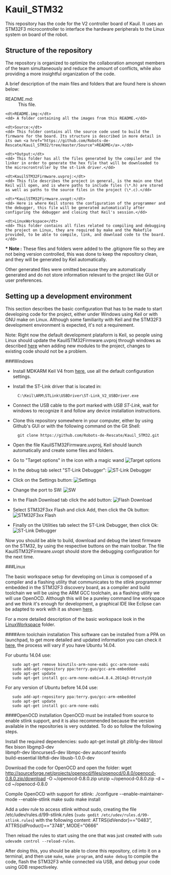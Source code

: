 Kauil_STM32
===================


This repository has the code for the V2 controller board of Kauil. It uses an STM32F3 microcontroller to interface the hardware peripherals to the Linux system on board of the robot.

Structure of the repository
--------------------------------
The repository is organized to optimize the collaboration amongst members of the team simultaneously and reduce the amount of conflicts, while also providing a more insightful organization of the code.

A brief description of the main files and folders that are found here is shown below:

<dl>
    <dt>README.md: </dt>
    <dd> This file.</dd>

    <dt>README.img:</dt>
    <dd> A folder containing all the images from this README.</dd>

    <dt>Source:</dt>
    <dd> This folder contains all the source code used to build the firmware for the board. Its structure is described in more detail in its own <a href="https://github.com/Robots-de-Rescate/Kauil_STM32/tree/master/Source">README</a>.</dd>

    <dt>*Output:</dt>
    <dd> This folder has all the files generated by the compiler and the linker in order to generate the hex file that will be downloaded to the microcrontroller by the st-link driver.</dd>

    <dt>KauilSTM32Firmware.uvproj:</dt>
    <dd> This file describes the project in general, is the main one that Keil will open, and is where paths to include files (\*.h) are stored as well as paths to the source files in the project (\*.c).</dd>

    <dt>*KauilSTM32Firmware.uvopt:</dt>
    <dd> Here is where Keil stores the configuration of the programmer and the debugger, this file will be generated automatically after configuring the debugger and closing that Keil's session.</dd>

    <dt>LinuxWorkspace</dt>
    <dd> This folder contains all files related to compiling and debugging the project on Linux, they are required by make and the Makefile provided, to be able to compile, link, and download code to the board.</dd>
</dl>

**\* Note :** These files and folders were added to the .gitignore file so they are not being version controlled, this was done to keep the repository clean, and they will be generated by Keil automatically.

Other generated files were omitted because they are automatically generated and do not store information relevant to the project like GUI or user preferences.

Setting up a development environment
-----------------------------------------------
This section describes the basic configuration that has to be made to start developing code for the project, either under Windows using Keil or with GNU make on Linux. Although some familiarity with Keil and the STM32F3 development environment is expected, it's not a requirement.

Note: Right now the default development plataform is Keil, so people using Linux should update the KauilSTM32Firmware.uvproj through windows as described [here][5] when adding new modules to the project, changes to existing code should not be a problem.
 
###Windows

- Install MDKARM Keil V4 from [here][1], use all the default configuration settings.
- Install the ST-Link driver that is located in:

        C:\Keil\ARM\STLink\USBDriver\ST-Link_V2_USBDriver.exe

- Connect the USB cable to the port marked with *USB ST-Link*, wait for windows to recognize it and follow any device installation instructions.
- Clone this repository somewhere in your computer, either by using Github's GUI or with the following command on the Git Shell:

        git clone https://github.com/Robots-de-Rescate/Kauil_STM32.git

- Open the file KauilSTM32Firmware.uvproj, Keil should launch automatically and create some files and folders.
- Go to "Target options" in the icon with a magic wand
![Target options](README.img/SetupWindows1.jpg)

- In the debug tab select "ST-Link Debugger":
![ST-Link Debugger](README.img/SetupWindows2.jpg)

- Click on the Settings button:
![Settings](README.img/SetupWindows3.jpg)

- Change the port to SW:
![SW](README.img/SetupWindows4.jpg)

- In the Flash Download tab click the add button:
![Flash Download](README.img/SetupWindows5.jpg)

- Select STM32F3xx Flash and click Add, then click the Ok button:
![STM32F3xx Flash](README.img/SetupWindows6.jpg)

- Finally on the Utilities tab select the ST-Link Debugger, then click Ok:
![ST-Link Debugger](README.img/SetupWindows7.jpg)

Now you should be able to build, download and debug the latest firmware on the STM32, by using the respective buttons on the main toolbar. The file KauilSTM32Firmware.uvopt should store the debugging configuration for the next time.

###Linux

The basic workspace setup for developing on Linux is composed of a compiler and a flashing utility that communicates to the stlink programmer embedded in the STM32F3 discovery board, as a compiler and build toolchain we will be using the ARM GCC toolchain, as a flashing utility we will use OpenOCD. Although this will be a pureley command line workspace and we think it's enough for development, a graphical IDE like Eclipse can be adapted to work with it as shown [here][3].

For a more detailed description of the basic workspace look in the [LinuxWorkspace][4] folder.

####Arm toolchain installation
This software can be installed from a PPA on launchpad, to get more detailed and updated information you can check it [here][2], the process will vary if you have Ubuntu 14.04.

For ubuntu 14.04 use:

       sudo apt-get remove binutils-arm-none-eabi gcc-arm-none-eabi
       sudo add-apt-repository ppa:terry.guo/gcc-arm-embedded
       sudo apt-get update
       sudo apt-get install gcc-arm-none-eabi=4.8.4.2014q3-0trusty10

For any version of Ubuntu before 14.04 use:

       sudo add-apt-repository ppa:terry.guo/gcc-arm-embedded
       sudo apt-get update
       sudo apt-get install gcc-arm-none-eabi

####OpenOCD installation
OpenOCD must be installed from source to enable stlink support, and it is also recommended because the version available in the repositories is very outdated. To do so follow the following steps.

Install the required dependencies:
       sudo apt-get install git zlib1g-dev libtool flex bison libgmp3-dev \
           libmpfr-dev libncurses5-dev libmpc-dev autoconf texinfo \
           build-essential libftdi-dev libusb-1.0.0-dev

Download the code for OpenOCD and open the folder:
       wget http://sourceforge.net/projects/openocd/files/openocd/0.8.0/openocd-0.8.0.zip/download -O ~/openocd-0.8.0.zip
       unzip ~/openocd-0.8.0.zip -d ~
       cd ~/openocd-0.8.0

Compile OpenOCD with support for stlink:
       ./configure --enable-maintainer-mode --enable-stlink
       make
       sudo make install

Add a udev rule to access stlink without sudo, creating the file /etc/udev/rules.d/99-stlink.rules (`sudo gedit /etc/udev/rules.d/99-stlink.rules`) with the following content:
       ATTRS{idVendor}=="0483", ATTRS{idProduct}=="3748", MODE="0666"

Then reload the rules to start using the one that was just created with `sudo udevadm control --reload-rules`.

After doing this, you should be able to clone this repository, cd into it on a terminal, and then use `make`, `make program`, and `make debug` to compile the code, flash the STM32F3 while connected via USB, and debug your code using GDB respectiveley.


 [1]: https://www.keil.com/demo/eval/armv4.htm
 [2]: https://launchpad.net/~terry.guo/+archive/ubuntu/gcc-arm-embedded
 [3]: http://engineering-diy.blogspot.mx/2012/11/stm32f3-discovery-eclipse-openocd.html
 [4]: https://github.com/Robots-de-Rescate/Kauil_STM32/tree/master/LinuxWorkspace
 [5]: https://github.com/Robots-de-Rescate/Kauil_STM32/tree/master/Source#adding-a-new-module

